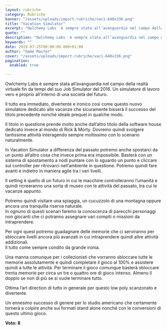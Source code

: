 ```yaml
---
layout: rubriche
category: Rubriche
banner: "/assets/uploads/import.rubriche/vac1-640x336.png"
title: "Vacation Simulator"
excerpt: "Owlchemy Labs  è sempre stata all’avanguardia nel campo della realtà virtuale fin da tempi del suo Job Simulator del 2016. Un simulatore di lavoro vero e proprio all’interno di una società del futuro. Il tutto era immediato, divertente e ironico così come questo nuovo simulatore dedicato alle vacanze che sicuramente bisserà il successo del titolo [&hellip"
quote: ""
description: "Owlchemy Labs  è sempre stata all’avanguardia nel campo della realtà virtuale fin da tempi del suo Job Simulator del 2016. Un simulatore di lavoro vero e proprio all’interno di una società del futuro. Il tutto era immediato, divertente e ironico così come questo nuovo simulatore dedicato alle vacanze che sicuramente bisserà il successo del titolo [&hellip"
keywords: ""
date: 2019-07-25T00:00:00.000+01:00
author: "Game Master"
cover: "/assets/uploads/import.rubriche/vac1-640x336.png"
pagination:
  enabled: true

---
```


Owlchemy Labs è sempre stata all’avanguardia nel campo della realtà virtuale fin da tempi del suo Job Simulator del 2016\. Un simulatore di lavoro vero e proprio all’interno di una società del futuro.

Il tutto era immediato, divertente e ironico così come questo nuovo simulatore dedicato alle vacanze che sicuramente bisserà il successo del titolo precedente nonché ideale prequel in qualche modo.

Il titolo in questione prende molto anche dall’altro titolo della software house dedicato invece al mondo di Rick & Morty. Dovremo quindi svolgere tantissime attività interagendo sempre moltissimo con lo scenario naturalmente.

In Vacation Simulator a differenza del passato potremo anche spostarci da un punto all’altro cosa che invece prima era impossibile. Basterà con un sistema di spostamento a nodi puntare con lo sguardo un punto e cliccare sul controller per ritrovarci nell’ambiente in questione. Potremo quindi fare avanti e indietro in maniera agile tra i vari livelli.

Il setting è quello di un futuro in cui le macchine controlleranno l’umanità e quindi ricreeranno una sorta di museo con le attività del passato, tra cui le vacanze appunto.

Potremo quindi visitare una spiaggia, un cucuzzolo di una montagna oppure ancora una tranquilla riserva naturale.  
In ognuno di questi scenari faremo la conoscenza di parecchi personaggi non giocanti che ci potranno assegnare vari compiti o missioni da intraprendere.

Per ogni quest potremo guadagnare delle memorie che ci serviranno per sbloccare livelli ancora più avanzati in cui intraprendere quindi altre attività addizionali.  
Il tutto come sempre condito da grande ironia.

Una manna comunque per i collezionisti che vorranno sbloccare tutte le memorie assolutamente e quindi completare il gioco al 100% e assistere quindi a tutte le attività. Per terminare il gioco comunque basterà sbloccare trenta memorie per circa un tre o quattro ore di gioco intenso. Almeno il doppio se non di più se si vuole terminare tutto.

Ottima l’art direction di tutto in generale per questo low poly scanzonato e divertente.

Un ennesimo successo di genere per lo studio americano che certamente tornerà a colpire anche sui formati stand alone nonché con le conversioni di questo ultimo gioco.

**Voto: 8**